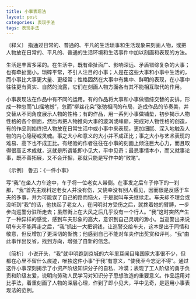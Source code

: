 ```yaml
---
title: 小事表现法
layout: post
categories: 表现手法
tags: 表现手法
---
```


〔释义〕 指通过日常的、普通的、平凡的生活琐事和生活现象来刻画人物，或把人物放在日常的、平凡的、普通的生活环境和生活事件中加以刻画和表现的方法。

生活是丰富多采的。在生活中，既有牵扯面广、影响深远、矛盾错综复杂的大事；也有牵扯面小，琐碎平常，不引人注目的小事；人是在这些大事和小事中生活的，而小事比大事更大量、更经常；性格固然在大事中有集中、鲜明的表现，在小事中往往更有真实、自然的流露，它们在刻画人物方面各有其不能相互取代的作用。

小事表现法在作品中有不同的运用。有的作品将大事和小事做错综交替的安排，形成一种忽而“山摇地撼”，忽而“柳丝花朵”张弛相间的布局，造成作品的节奏美，并交替从不同角度展示人物的性格；有的作品，用一系列小事做铺垫，初步揭示人物性格的各个侧面，然后再把人物推向大事的漩涡或峰巅，完成对人物性格的创造，有的作品则始终把人物放在日常生活中或小事中来表现，更加细腻、深入地触及人物的内心隐秘或灵魂。事之大小和意义的大小并不成正比；事之大小与艺术表现的难易、高下也不成正比。有经验的作者往往在小事的刻画上倾注巨大心力，而且取得很高艺术成就，这就是所谓能即小见大，平中见奇；最忌事情本小，而又就事论事，既不善拓展，又不会开掘，那就只能是写作中的“败笔”。

〔示例〕 鲁迅：《一件小事》

写“我”在坐人力车途中，车子将一位老女人带倒。在事发之后车子停下的一刹那，“我”首先主观料定老女人并没有伤，又侥幸没有别人看见，因而很是反感于车夫的多事，并为可能误了自己的路而恼火，于是就叫车夫继续走。车夫却不理会或没听到“我”的话，他扶起了老女人，在问明对方受伤之后，就搀着她的臂膊，一步步向巡警分驻所走去；虽然街上在大风之后几乎没有一个行人。“我”这时突然产生了一种异样的感觉，感到车夫形象的高大，意识到自己灵魂的渺小。当巡警出来说明车夫不能再走之后，“我”抓出一大把铜钱，让巡警交给车夫，这本是出于同情和敬意，但反增加了更深切的惭愧；他感到自己不能对车夫作出奖赏和评判。“我”由此事作出反省，找到方向，增强了自新的信念。

〔简析〕 小说开头，“我”就申明跑到京城的六年里耳闻目睹国家大事很不少，但都在心里不留什么痕迹，唯独这件小事“于我”有意义，“使我至今忘记不得”。通过这件小事深刻揭示了小资产阶级知识分子的自私、冷漠；表现了工人阶级的勇于负责和阶级友爱，说明向劳动人民学习对知识分子思想改造的重要意义。作品运用对比手法，着重刻画了人物的深层心理，作到了即小见大，平中见奇，是运用小事表现法的范例。 